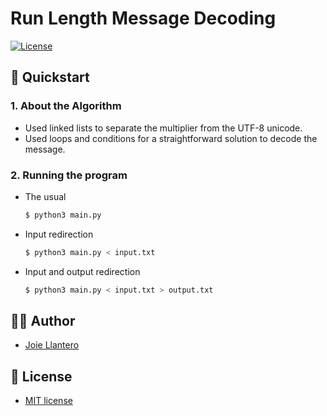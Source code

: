 # Run Length Message Decoding

[![License](http://img.shields.io/:license-mit-blue.svg?style=flat-square)](http://badges.mit-license.org)

## 🚀 Quickstart

### 1. About the Algorithm

- Used linked lists to separate the multiplier from the UTF-8 unicode.
- Used loops and conditions for a straightforward solution to decode the message.

### 2. Running the program

- The usual

    ```bash
    $ python3 main.py
    ```

- Input redirection

    ```bash
    $ python3 main.py < input.txt
    ```

- Input and output redirection

    ```bash
    $ python3 main.py < input.txt > output.txt
    ```

## 👨‍💻 Author

- [Joie Llantero](https://github.com/joiellantero)


## 📄 License 

- [MIT license](http://opensource.org/licenses/mit-license.php)
